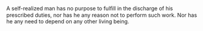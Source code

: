 A self-realized man has no purpose to fulﬁll in the discharge of his prescribed duties, nor has he any reason not to perform such work. Nor has he any need to depend on any other living being.